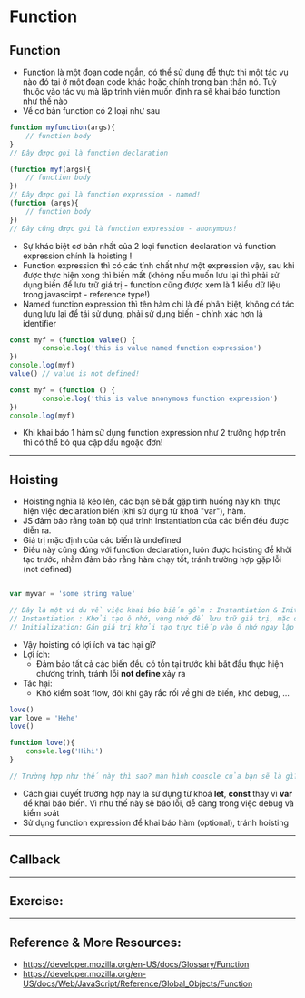 # Function
## Function 
- Function là một đoạn code ngắn, có thể sử dụng để thực thi một tác vụ nào đó tại ở một đoạn code khác hoặc chính trong bản thân nó. Tuỳ thuộc vào tác vụ mà lập trình viên muốn định ra sẽ khai báo function như thế nào
- Về cơ bản function có 2 loại như sau

```js
function myfunction(args){
    // function body
}
// Đây được gọi là function declaration

(function myf(args){
    // function body
})
// Đây được gọi là function expression - named!
(function (args){
    // function body
})
// Đây cũng được gọi là function expression - anonymous!
```
- Sự khác biệt cơ bản nhất của 2 loại function declaration và function expression chính là hoisting ! 
- Function expression thì có các tính chất như một expression vậy, sau khi được thực hiện xong thì biến mất (không nếu muốn lưu lại thì phải sử dụng biến để lưu trữ giá trị - function cũng được xem là 1 kiểu dữ liệu trong javascirpt - reference type!)
- Named function expression thì tên hàm chỉ là để phân biệt, không có tác dụng lưu lại để tái sử dụng, phải sử dụng biến - chính xác hơn là identifier
```js
const myf = (function value() {
        console.log('this is value named function expression')
})
console.log(myf)
value() // value is not defined!

```
```js
const myf = (function () {
        console.log('this is value anonymous function expression')
})
console.log(myf)
```
- Khi khai báo 1 hàm sử dụng function expression như 2 trường hợp trên thì có thể bỏ qua cặp dấu ngoặc đơn!

---

## Hoisting
- Hoisting nghĩa là kéo lên, các bạn sẽ bắt gặp tình huống này khi thực hiện việc declaration biến (khi sử dụng từ khoá "var"), hàm.
- JS đảm bảo rằng toàn bộ quá trình Instantiation của các biến đều được diễn ra.
- Giá trị mặc định của các biến là undefined
- Điều này cũng đúng với function declaration, luôn được hoisting để khởi tạo trước, nhằm đảm bảo rằng hàm chạy tốt, tránh trường hợp gặp lỗi (not defined)

```js

var myvar = 'some string value'

// Đây là một ví dụ về việc khai báo biến gồm : Instantiation & Initialization
// Instantiation : Khởi tạo ô nhớ, vùng nhớ để lưu trữ giá trị, mặc định giá trị của ô nhớ mà JS quyết định là undefined!
// Initialization: Gán giá trị khởi tạo trực tiếp vào ô nhớ ngay lập tức khi quá trình Instantiation thực hiện xong! Có thể hiểu quá trình này giống như là assignment

```
- Vậy hoisting có lợi ích và tác hại gì?
- Lợi ích:
    - Đảm bảo tất cả các biến đều có tồn tại trước khi bắt đầu thực hiện chương trình, tránh lỗi **not define** xảy ra
- Tác hại:
    - Khó kiểm soát flow, đôi khi gây rắc rối về ghi đè biến, khó debug, ...

```js
love()
var love = 'Hehe'
love()

function love(){
    console.log('Hihi')
}

// Trường hợp như thế này thì sao? màn hình console của bạn sẽ là gì?

```
- Cách giải quyết trường hợp này là sử dụng từ khoá **let**, **const** thay vì **var** để khai báo biến. Vì như thế này sẽ báo lỗi, dễ dàng trong việc debug và kiểm soát
- Sử dụng function expression để khai báo hàm (optional), tránh hoisting

---

## Callback

---
## Exercise:

---

## Reference & More Resources: 
* https://developer.mozilla.org/en-US/docs/Glossary/Function
* https://developer.mozilla.org/en-US/docs/Web/JavaScript/Reference/Global_Objects/Function
